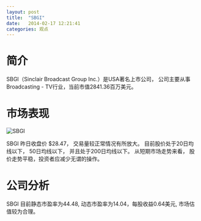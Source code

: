 ```yaml
---
layout: post
title:  "SBGI"
date:   2014-02-17 12:21:41
categories: 观点
---
```


# 简介
SBGI（Sinclair Broadcast Group Inc.）是USA著名上市公司，
公司主要从事Broadcasting - TV行业，当前市值2841.36百万美元。

# 市场表现

![SBGI](http://finviz.com/chart.ashx?t=SBGI&ty=c&ta=1&p=d&s=l)

SBGI 昨日收盘价 $28.47，
交易量较正常情况有所放大。
目前股价处于20日均线以下，
50日均线以下，
并且处于200日均线以下。
从短期市场走势来看，
股价走势平稳，投资者应减少无谓的操作。

# 公司分析
SBGI 目前静态市盈率为44.48, 动态市盈率为14.04，每股收益0.64美元,
市场估值较为合理。
